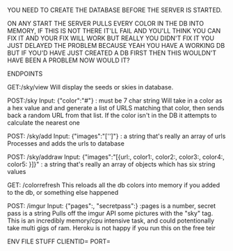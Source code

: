 YOU NEED TO CREATE THE DATABASE BEFORE THE SERVER IS STARTED.

ON ANY START THE SERVER PULLS EVERY COLOR IN THE DB INTO MEMORY, IF THIS IS NOT THERE IT'LL FAIL AND YOU'LL THINK YOU CAN FIX IT AND YOUR FIX WILL WORK BUT REALLY YOU DIDN'T FIX IT YOU JUST DELAYED THE PROBLEM BECAUSE YEAH YOU HAVE A WORKING DB BUT IF YOU'D HAVE JUST CREATED A DB FIRST THEN THIS WOULDN'T HAVE BEEN A PROBLEM NOW WOULD IT?

ENDPOINTS

GET:<URL>/sky/view
Will display the seeds or skies in database.

POST:<URL>/sky
Input: {"color":"#<colorvalue>"} : must be 7 char string
Will take in a color as a hex value and and generate a list of URLS matching that color, then sends back a random URL from that list. If the color isn't in the DB it attempts to calculate the nearest one

POST: <URL>/sky/add
Input: {"images":"['<image url>']"} : a string that's really an array of urls
Processes and adds the urls to database

POST: <URL>/sky/addraw
Input: {"images":"[{url:<image url>, color1:<first hex color>, color2:<first hex color>, color3:<first hex color>, color4:<first hex color>, color5:<first hex color> }]}" : a string that's really an array of objects which has six string values

GET: <URL>/colorrefresh
This reloads all the db colors into memory if you added to the db, or something else happened

POST: <url>/imgur
Input: {"pages":<page number from the imgur results you want to pull>, "secretpass":<imgur client id that matches the one in the ENV>} :pages is a number, secret pass is a string
Pulls off the imgur API some pictures with the "sky" tag. This is an incredibly memory/cpu intensive task, and could potentionally take multi gigs of ram. Heroku is not happy if you run this on the free teir

ENV FILE STUFF
CLIENTID=<IMGUR CLIENT ID>
PORT=<PORT YOU WANT EXPRESS TO USE>
